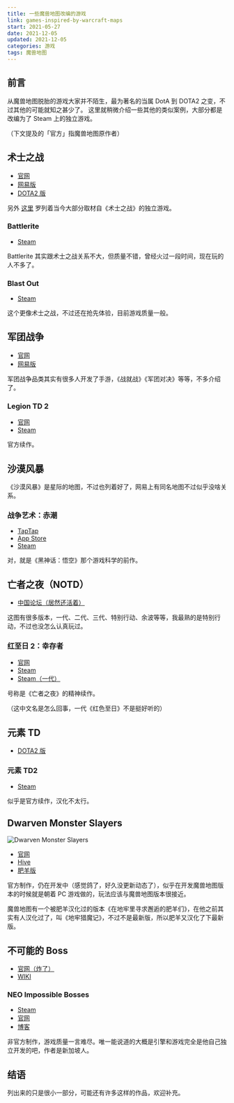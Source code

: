 ```yaml
---
title: 一些魔兽地图改编的游戏
link: games-inspired-by-warcraft-maps
start: 2021-05-27
date: 2021-12-05
updated: 2021-12-05
categories: 游戏
tags: 魔兽地图
---
```


## 前言

从魔兽地图脱胎的游戏大家并不陌生，最为著名的当属 DotA 到 DOTA2 之变，不过其他的可能就知之甚少了。
这里就稍微介绍一些其他的类似案例，大部分都是改编为了 Steam 上的独立游戏。

<!-- more -->

（下文提及的「官方」指魔兽地图原作者）

## 术士之战

- [官网](https://www.warlockbrawl.com/)
- [网易版](https://dz.blizzard.cn/rpgmaps/detail/2734)
- [DOTA2 版](https://steamcommunity.com/sharedfiles/filedetails/?id=296662770)

另外 [这里](https://www.warlockbrawl.com/about/standalones.html) 罗列着当今大部分取材自《术士之战》的独立游戏。

### Battlerite

- [Steam](https://store.steampowered.com/app/504370/Battlerite/)

Battlerite 其实跟术士之战关系不大，但质量不错，曾经火过一段时间，现在玩的人不多了。

### Blast Out

- [Steam](https://store.steampowered.com/app/391530/Blast_Out/)

这个更像术士之战，不过还在抢先体验，目前游戏质量一般。

## 军团战争

- [官网](http://legiontd.com/map/)
- [网易版](https://dz.blizzard.cn/rpgmaps/detail/2929)

军团战争品类其实有很多人开发了手游，《战就战》《军团对决》等等，不多介绍了。

### Legion TD 2

- [官网](https://beta.legiontd2.com/)
- [Steam](https://store.steampowered.com/app/469600/Legion_TD_2__Multiplayer_Tower_Defense/)

官方续作。

## 沙漠风暴

《沙漠风暴》是星际的地图，不过也列着好了，网易上有同名地图不过似乎没啥关系。

### 战争艺术：赤潮

- [TapTap](https://www.taptap.com/app/57545)
- [App Store](https://apps.apple.com/cn/app/%E6%88%98%E4%BA%89%E8%89%BA%E6%9C%AF/id1216114260)
- [Steam](https://store.steampowered.com/app/558100/Art_of_War_Red_Tides/)

对，就是《黑神话：悟空》那个游戏科学的前作。

## 亡者之夜（NOTD）

- [中国论坛（居然还活着）](http://www.52night.com)

这图有很多版本，一代、二代、三代、特别行动、余波等等，我最熟的是特别行动，不过也没怎么认真玩过。

### 红至日 2：幸存者

- [官网](https://theredsolstice.com/)
- [Steam](https://store.steampowered.com/app/768520/Red_Solstice_2_Survivors__2)
- [Steam（一代）](https://store.steampowered.com/app/265590/The_Red_Solstice/)

号称是《亡者之夜》的精神续作。

（这中文名是怎么回事，一代《红色至日》不是挺好听的）

## 元素 TD

- [DOTA2 版](https://steamcommunity.com/sharedfiles/filedetails/?id=626780182)

### 元素 TD2

- [Steam](https://store.steampowered.com/app/1018830/Element_TD_2__Tower_Defense/)

似乎是官方续作，汉化不太行。

## Dwarven Monster Slayers

![Dwarven Monster Slayers](https://cf0.oss-cn-shanghai.aliyuncs.com/img/Dwarven_Monster_Slayers.jpg)

- [官网](http://www.dwarvenmonsterslayers.com/)
- [Hive](https://www.hiveworkshop.com/threads/dwarven-monster-slayers.246403/)
- [肥羊版](https://norpg.com/dt/fb/221/)

官方制作，仍在开发中（感觉鸽了，好久没更新动态了），似乎在开发魔兽地图版本的时候就是朝着 PC 游戏做的，玩法应该与魔兽地图版本很接近。

魔兽地图有一个被肥羊汉化过的版本《在地牢里寻求邂逅的肥羊们》，在他之前其实有人汉化过了，叫《地牢猎魔记》，不过不是最新版，所以肥羊又汉化了下最新版。

## 不可能的 Boss

- [官网（炸了）](http://www.impossiblebosses.com/)
- [WIKI](https://impossiblebosses.wikia.com/)

### NEO Impossible Bosses

- [Steam](https://store.steampowered.com/app/676580/NEO_Impossible_Bosses/)
- [官网](http://neoimpossiblebosses.coder-ddeng.com/)
- [博客](http://www.coder-ddeng.com/)

非官方制作，游戏质量一言难尽。唯一能说道的大概是引擎和游戏完全是他自己独立开发的吧，作者是新加坡人。

## 结语

列出来的只是很小一部分，可能还有许多这样的作品，欢迎补充。
